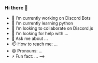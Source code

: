 ### Hi there 👋

- 🔭 I’m currently working on Discord Bots
- 🌱 I’m currently learning python
- 👯 I’m looking to collaborate on Discord.js
- 🤔 I’m looking for help with ...
- 💬 Ask me about ...
- 📫 How to reach me: ...
- 😄 Pronouns: ...
- ⚡ Fun fact: ...
-->
